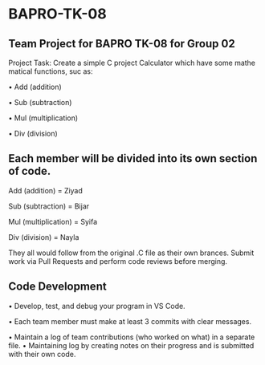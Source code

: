 # BAPRO-TK-08
Team Project for BAPRO TK-08 for Group 02
------------------------------------------------------------------------------------------------------------------
Project Task:
Create a simple C project Calculator which have some mathe matical functions, suc as:

• Add (addition)

• Sub (subtraction) 

• Mul (multiplication)

• Div (division) 

Each member will be divided into its own section of code.
------------------------------------------------------------------------------------------------------------------
Add (addition) = Ziyad

Sub (subtraction) = Bijar

Mul (multiplication) = Syifa

Div (division) = Nayla

They all would follow from the original .C file as their own brances.
Submit work via Pull Requests and perform code reviews before merging. 

Code Development 
------------------------------------------------------------------------------------------------------------------
• Develop, test, and debug your program in VS Code. 

• Each team member must make at least 3 commits with clear messages.

• Maintain a log of team contributions (who worked on what) in a separate file.
  • Maintaining log by creating notes on their progress and is submitted with their own code.
